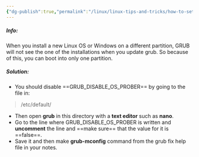 ```yaml
---
{"dg-publish":true,"permalink":"/linux/linux-tips-and-tricks/how-to-set-the-os-prober-for-dualboot/","noteIcon":""}
---
```


##### Info:
When you install a new Linux OS or Windows on a different partition, GRUB will not see the one of the installations when you update grub. So because of this, you can boot into only one partition.

##### Solution:
- You should disable ==GRUB_DISABLE_OS_PROBER== by going to the file in:
> /etc/default/
- Then open **grub** in this directory with a **text editor** such as **nano**.
- Go to the line where GRUB_DISABLE_OS_PROBER is written and **uncomment** the line and ==make sure== that the value for it is ==false==.
- Save it and then make **grub-mconfig** command from the grub fix help file in your notes.